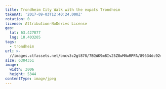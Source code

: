```yaml
---
title: Trondheim City Walk with the expats Trondheim
takenAt: '2017-09-03T12:40:24.000Z'
rotation: 0
license: Attribution-NoDerivs License
geo:
  lat: 63.427877
  lng: 10.403205
tags:
  - trondheim
url: >-
  //images.ctfassets.net/bncv3c2gt878/7BQWK9m8Iv25Z8wMNwRPPA/89634dc924990b53fc3c8af6e82fb375/trondheim-city-walk-with-the-expats-trondheim_36200236993_o
size: 6304351
image:
  width: 3006
  height: 5344
contentType: image/jpeg
---
```


